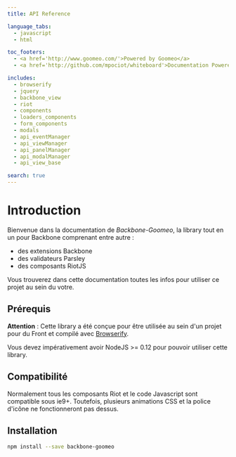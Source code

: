 ```yaml
---
title: API Reference

language_tabs:
  - javascript
  - html

toc_footers:
  - <a href='http://www.goomeo.com/'>Powered by Goomeo</a>
  - <a href='http://github.com/mpociot/whiteboard'>Documentation Powered by Whiteboard</a>

includes:
  - browserify
  - jquery
  - backbone_view
  - riot
  - components
  - loaders_components
  - form_components
  - modals
  - api_eventManager
  - api_viewManager
  - api_panelManager
  - api_modalManager
  - api_view_base

search: true
---
```


# Introduction

Bienvenue dans la documentation de *Backbone-Goomeo*, la library tout en un pour Backbone comprenant entre autre :

- des extensions Backbone
- des validateurs Parsley
- des composants RiotJS

Vous trouverez dans cette documentation toutes les infos pour utiliser ce projet au sein du votre.

## Prérequis

**Attention** : Cette library a été conçue pour être utilisée au sein d'un projet pour du Front et compilé avec [Browserify](http://browserify.org/).

Vous devez impérativement avoir NodeJS >= 0.12 pour pouvoir utiliser cette library.

## Compatibilité

Normalement tous les composants Riot et le code Javascript sont compatible sous ie9+. Toutefois, plusieurs animations CSS et la police d'icône ne fonctionneront pas dessus.

## Installation

```bash
npm install --save backbone-goomeo
```

